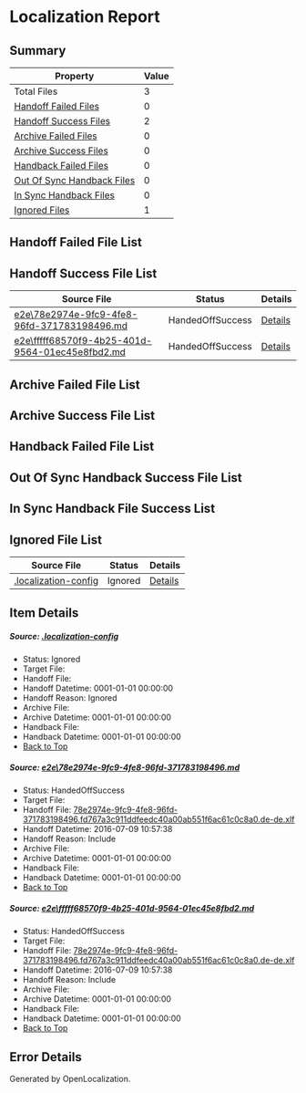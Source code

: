 # <a name='report-top'></a> Localization Report

## Summary
 Property | Value 
 -------- | ----- 
 Total Files | 3
[ Handoff Failed Files ](#handoff-failed-list)| 0
[ Handoff Success Files ](#handoff-success-list)| 2
[ Archive Failed Files ](#archive-failed-list)| 0
[ Archive Success Files ](#archive-success-list)| 0
[ Handback Failed Files ](#handback-failed-list)| 0
[ Out Of Sync Handback Files ](#outofsync-handback-success-list)| 0
[ In Sync Handback Files ](#insync-handback-success-list)| 0
[ Ignored Files ](#ignored-list)| 1

## <a name='handoff-failed-list'></a> Handoff Failed File List

## <a name='handoff-success-list'></a> Handoff Success File List
 Source File | Status | Details 
 ----------- | ------ | ------- 
 [e2e\78e2974e-9fc9-4fe8-96fd-371783198496.md](https://github.com/OpenLocalizationTestOrg/oltest/blob/841a7c3d517f954e59f7bf9849e98040ef071fa6/e2e/78e2974e-9fc9-4fe8-96fd-371783198496.md) | HandedOffSuccess | [Details](#5ac572c3915d9e98503687c7f033ca93fb084e521)
 [e2e\fffff68570f9-4b25-401d-9564-01ec45e8fbd2.md](https://github.com/OpenLocalizationTestOrg/oltest/blob/841a7c3d517f954e59f7bf9849e98040ef071fa6/e2e/fffff68570f9-4b25-401d-9564-01ec45e8fbd2.md) | HandedOffSuccess | [Details](#5ac572c3915d9e98503687c7f033ca93fb084e522)

## <a name='archive-failed-list'></a> Archive Failed File List

## <a name='archive-success-list'></a> Archive Success File List

## <a name='handback-failed-list'></a> Handback Failed File List

## <a name='outofsync-handback-success-list'></a> Out Of Sync Handback Success File List

## <a name='insync-handback-success-list'></a> In Sync Handback File Success List

## <a name='ignored-list'></a> Ignored File List
 Source File | Status | Details 
 ----------- | ------ | ------- 
 [.localization-config](https://github.com/OpenLocalizationTestOrg/oltest/blob/841a7c3d517f954e59f7bf9849e98040ef071fa6/.localization-config) | Ignored | [Details](#3d4f252ac210baf56311d7e97dcc2db10974dbd20)

## Item Details
##### <a name='3d4f252ac210baf56311d7e97dcc2db10974dbd20'></a> Source: [.localization-config](https://github.com/OpenLocalizationTestOrg/oltest/blob/841a7c3d517f954e59f7bf9849e98040ef071fa6/.localization-config)
* Status: Ignored
* Target File: 
* Handoff File: 
* Handoff Datetime: 0001-01-01 00:00:00
* Handoff Reason: Ignored
* Archive File: 
* Archive Datetime: 0001-01-01 00:00:00
* Handback File: 
* Handback Datetime: 0001-01-01 00:00:00
* [Back to Top](#report-top)

##### <a name='5ac572c3915d9e98503687c7f033ca93fb084e521'></a> Source: [e2e\78e2974e-9fc9-4fe8-96fd-371783198496.md](https://github.com/OpenLocalizationTestOrg/oltest/blob/841a7c3d517f954e59f7bf9849e98040ef071fa6/e2e/78e2974e-9fc9-4fe8-96fd-371783198496.md)
* Status: HandedOffSuccess
* Target File: 
* Handoff File: [78e2974e-9fc9-4fe8-96fd-371783198496.fd767a3c911ddfeedc40a00ab551f6ac61c0c8a0.de-de.xlf](https://github.com/OpenLocalizationTestOrg/olhandoff-e2e/blob/5a34a27fa34cb61e31b8d7deed04aa313814ada5/ol-handoff/OpenLocalizationTestOrg/oltest-dede-fly/ci/ht/78e2974e-9fc9-4fe8-96fd-371783198496.fd767a3c911ddfeedc40a00ab551f6ac61c0c8a0.de-de.xlf)
* Handoff Datetime: 2016-07-09 10:57:38
* Handoff Reason: Include
* Archive File: 
* Archive Datetime: 0001-01-01 00:00:00
* Handback File: 
* Handback Datetime: 0001-01-01 00:00:00
* [Back to Top](#report-top)

##### <a name='5ac572c3915d9e98503687c7f033ca93fb084e522'></a> Source: [e2e\fffff68570f9-4b25-401d-9564-01ec45e8fbd2.md](https://github.com/OpenLocalizationTestOrg/oltest/blob/841a7c3d517f954e59f7bf9849e98040ef071fa6/e2e/fffff68570f9-4b25-401d-9564-01ec45e8fbd2.md)
* Status: HandedOffSuccess
* Target File: 
* Handoff File: [78e2974e-9fc9-4fe8-96fd-371783198496.fd767a3c911ddfeedc40a00ab551f6ac61c0c8a0.de-de.xlf](https://github.com/OpenLocalizationTestOrg/olhandoff-e2e/blob/5a34a27fa34cb61e31b8d7deed04aa313814ada5/ol-handoff/OpenLocalizationTestOrg/oltest-dede-fly/ci/ht/78e2974e-9fc9-4fe8-96fd-371783198496.fd767a3c911ddfeedc40a00ab551f6ac61c0c8a0.de-de.xlf)
* Handoff Datetime: 2016-07-09 10:57:38
* Handoff Reason: Include
* Archive File: 
* Archive Datetime: 0001-01-01 00:00:00
* Handback File: 
* Handback Datetime: 0001-01-01 00:00:00
* [Back to Top](#report-top)


## Error Details

Generated by OpenLocalization.
